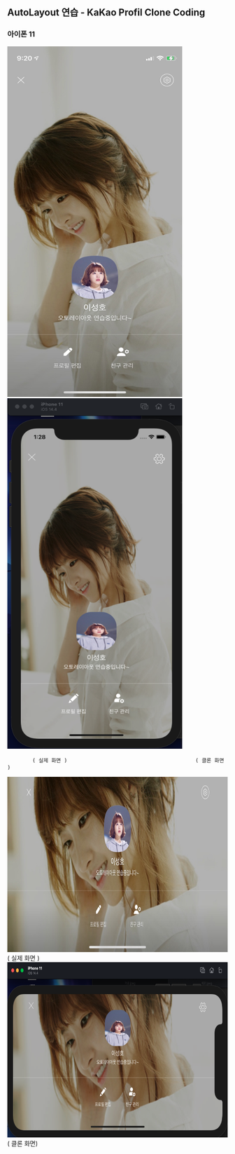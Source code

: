 ## AutoLayout 연습 - KaKao Profil Clone Coding

### 아이폰 11

<img src = "./images/height.jpeg" width = 400 height = 800><img src = "./images/heightClone.png" width = 400 height = 800>

            ( 실제 화면 )                                         ( 클론 화면 )

<img src = "./images/width.jpeg"  width = 800 height = 400> ( 실제 화면 )
<img src = "./images/widthClone.png"  width = 800 height = 400> ( 클론 화면)
